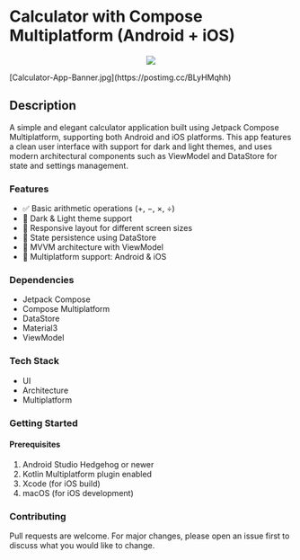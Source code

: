 # Calculator with Compose Multiplatform (Android + iOS)

<p align="center">
  <img src="https://i.postimg.cc/j2qcq2yr/Calculator-App-Banner.jpg" href="">
</p> 
  [Calculator-App-Banner.jpg](https://postimg.cc/BLyHMqhh)

## Description

A simple and elegant calculator application built using Jetpack Compose Multiplatform, supporting both Android and iOS platforms. This app features a clean user interface with support for dark and light themes, and uses modern architectural components such as ViewModel and DataStore for state and settings management.


### Features
- ✅ Basic arithmetic operations (+, −, ×, ÷)
- 🎨 Dark & Light theme support
- 🔁 Responsive layout for different screen sizes
- 💾 State persistence using DataStore
- 🧠 MVVM architecture with ViewModel
- 🚀 Multiplatform support: Android & iOS

### Dependencies
* Jetpack Compose
* Compose Multiplatform
* DataStore
* Material3
* ViewModel

### Tech Stack
* UI
* Architecture
* Multiplatform

### Getting Started
#### Prerequisites
1. Android Studio Hedgehog or newer
2. Kotlin Multiplatform plugin enabled
3. Xcode (for iOS build)
4. macOS (for iOS development)

### Contributing
Pull requests are welcome. For major changes, please open an issue first to discuss what you would like to change.

